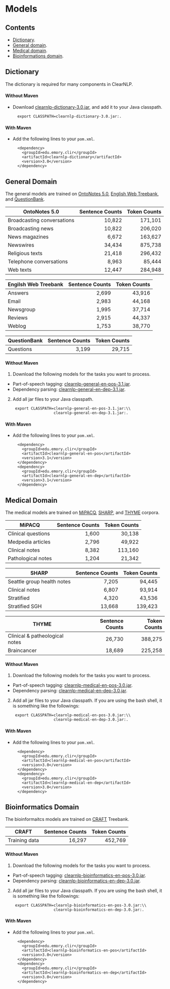 # Models

## Contents

* [Dictionary](#dictionary).
* [General domain](#general-domain).
* [Medical domain](#medical-domain).
* [Bioinformations domain](#bioinformatics-domain).

## Dictionary

The dictionary is required for many components in ClearNLP.

#### Without Maven

* Download [clearnlp-dictionary-3.0.jar](http://search.maven.org/remotecontent?filepath=edu/emory/clir/clearnlp-dictionary/3.0/clearnlp-dictionary-3.0.jar), and add it to your Java classpath.
		
		export CLASSPATH=clearnlp-dictionary-3.0.jar:.
                 		 
#### With Maven

* Add the following lines to your `pom.xml`.

		<dependency>
		  <groupId>edu.emory.clir</groupId>
		  <artifactId>clearnlp-dictionary</artifactId>
		  <version>3.0</version>
		</dependency>

## General Domain

The general models are trained on [OntoNotes 5.0](https://catalog.ldc.upenn.edu/LDC2013T19), [English Web Treebank](https://catalog.ldc.upenn.edu/LDC2012T13), and [QuestionBank](http://www.computing.dcu.ie/~jjudge/qtreebank/).

| OntoNotes 5.0              | Sentence Counts | Token Counts |
| -------------------------- | --------------: | -----------: |
| Broadcasting conversations | 10,822          | 171,101      |
| Broadcasting news          | 10,822          | 206,020      |
| News magazines             | 6,672           | 163,627      |
| Newswires                  | 34,434          | 875,738      |
| Religious texts            | 21,418          | 296,432      |
| Telephone conversations    | 8,963           | 85,444       |
| Web texts                  | 12,447          | 284,948      |

| Engilsh Web Treebank | Sentence Counts | Token Counts |
| -------------------- | --------------: | -----------: |
| Answers              | 2,699           | 43,916       |
| Email                | 2,983           | 44,168       |
| Newsgroup            | 1,995           | 37,714       |
| Reviews              | 2,915           | 44,337       |
| Weblog               | 1,753           | 38,770       |

| QuestionBank | Sentence Counts | Token Counts |
| ------------ | --------------: | -----------: |
| Questions    | 3,199           | 29,715       |

#### Without Maven

1. Download the following models for the tasks you want to process.
 * Part-of-speech tagging: [clearnlp-general-en-pos-3.1.jar](http://search.maven.org/remotecontent?filepath=edu/emory/clir/clearnlp-general-en-pos/3.1/clearnlp-general-en-pos-3.1.jar).
 * Dependency parsing: [clearnlp-general-en-dep-3.1.jar](http://search.maven.org/remotecontent?filepath=edu/emory/clir/clearnlp-general-en-dep/3.1/clearnlp-general-en-dep-3.1.jar).

2. Add all jar files to your Java classpath.
		
		export CLASSPATH=clearnlp-general-en-pos-3.1.jar:\\
                 		 clearnlp-general-en-dep-3.1.jar:.
                 		 
#### With Maven

* Add the following lines to your `pom.xml`.

		<dependency>
		  <groupId>edu.emory.clir</groupId>
		  <artifactId>clearnlp-general-en-pos</artifactId>
		  <version>3.1</version>
		</dependency>
		<dependency>
		  <groupId>edu.emory.clir</groupId>
		  <artifactId>clearnlp-general-en-dep</artifactId>
		  <version>3.1</version>
		</dependency>
		
## Medical Domain

The medical models are trained on [MiPACQ](http://clear.colorado.edu/compsem/index.php?page=endendsystems&sub=mipacq), [SHARP](http://informatics.mayo.edu/sharp/index.php/Main_Page), and [THYME](http://clear.colorado.edu/compsem/index.php?page=endendsystems&sub=temporal) corpora.

| MiPACQ              | Sentence Counts | Token Counts |
| ------------------- | --------------: | -----------: |
| Clinical questions  | 1,600           |  30,138      |
| Medpedia articles   | 2,796           |  49,922      |
| Clinical notes      | 8,382           | 113,160      |
| Pathological notes  | 1,204           |  21,342      |

| SHARP                      | Sentence Counts | Token Counts |
| -------------------------- | --------------: | -----------: |
| Seattle group health notes |  7,205          |  94,445      |
| Clinical notes             |  6,807          |  93,914      |
| Stratified                 |  4,320          |  43,536      |
| Stratified SGH             | 13,668          | 139,423      |

| THYME                          | Sentence Counts | Token Counts |
| ------------------------------ | --------------: | -----------: |
| Clinical & patheological notes | 26,730          | 388,275      |
| Braincancer                    | 18,689          | 225,258      |

#### Without Maven

1. Download the following models for the tasks you want to process.
 * Part-of-speech tagging: [clearnlp-medical-en-pos-3.0.jar](http://search.maven.org/remotecontent?filepath=edu/emory/clir/clearnlp-medical-en-pos/3.0/clearnlp-medical-en-pos-3.0.jar).
 * Dependency parsing: [clearnlp-medical-en-dep-3.0.jar](http://search.maven.org/remotecontent?filepath=edu/emory/clir/clearnlp-medical-en-dep/3.0/clearnlp-medical-en-dep-3.0.jar).

2. Add all jar files to your Java classpath. If you are using the bash shell, it is something like the followings:
		
		export CLASSPATH=clearnlp-medical-en-pos-3.0.jar:\\
                 		 clearnlp-medical-en-dep-3.0.jar:.
                 		 
#### With Maven

* Add the following lines to your `pom.xml`.

		<dependency>
		  <groupId>edu.emory.clir</groupId>
		  <artifactId>clearnlp-medical-en-pos</artifactId>
		  <version>3.0</version>
		</dependency>
		<dependency>
		  <groupId>edu.emory.clir</groupId>
		  <artifactId>clearnlp-medical-en-dep</artifactId>
		  <version>3.0</version>
		</dependency>

## Bioinformatics Domain

The bioinformaitcs models are trained on [CRAFT](http://bionlp-corpora.sourceforge.net/CRAFT/) Treebank.

| CRAFT          | Sentence Counts | Token Counts |
| -------------- | --------------: | -----------: |
| Training data  | 16,297          |  452,769     |

#### Without Maven

1. Download the following models for the tasks you want to process.
 * Part-of-speech tagging: [clearnlp-bioinformatics-en-pos-3.0.jar](http://search.maven.org/remotecontent?filepath=edu/emory/clir/clearnlp-bioinformatics-en-pos/3.0/clearnlp-bioinformatics-en-pos-3.0.jar).
 * Dependency parsing: [clearnlp-bioinformatics-en-dep-3.0.jar](http://search.maven.org/remotecontent?filepath=edu/emory/clir/clearnlp-bioinformatics-en-dep/3.0/clearnlp-bioinformatics-en-dep-3.0.jar).

2. Add all jar files to your Java classpath. If you are using the bash shell, it is something like the followings:
		
		export CLASSPATH=clearnlp-bioinformatics-en-pos-3.0.jar:\\
                 		 clearnlp-bioinformatics-en-dep-3.0.jar:.
                 		 
#### With Maven

* Add the following lines to your `pom.xml`.

		<dependency>
		  <groupId>edu.emory.clir</groupId>
		  <artifactId>clearnlp-bioinformatics-en-pos</artifactId>
		  <version>3.0</version>
		</dependency>
		<dependency>
		  <groupId>edu.emory.clir</groupId>
		  <artifactId>clearnlp-bioinformatics-en-dep</artifactId>
		  <version>3.0</version>
		</dependency>
